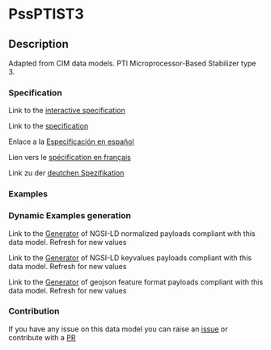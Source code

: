 # PssPTIST3

## Description 

Adapted from CIM data models. PTI Microprocessor-Based Stabilizer type 3.
### Specification

Link to the [interactive specification](https://swagger.lab.fiware.org/?url=https://smart-data-models.github.io/dataModel.EnergyCIM/PssPTIST3/swagger.yaml)

Link to the [specification](https://smart-data-models.github.io/dataModel.EnergyCIM/PssPTIST3/doc/spec.md)

Enlace a la [Especificación en español](https://smart-data-models.github.io/dataModel.EnergyCIM/PssPTIST3/doc/spec_ES.md)

Lien vers le [spécification en français](https://smart-data-models.github.io/dataModel.EnergyCIM/PssPTIST3/doc/spec_FR.md)

Link zu der [deutchen Spezifikation](https://smart-data-models.github.io/dataModel.EnergyCIM/PssPTIST3/doc/spec_DE.md)
### Examples
### Dynamic Examples generation

Link to the [Generator](https://smartdatamodels.org/extra/ngsi-ld_generator_v0.92.php?schemaUrl=https://raw.githubusercontent.com/smart-data-models/dataModel.EnergyCIM/master/PssPTIST3/schema.json&email=info@smartdatamodels.org) of NGSI-LD normalized payloads compliant with this data model. Refresh for new values

Link to the [Generator](https://smartdatamodels.org/extra/ngsi-ld_generator_keyvalues_v0.92.php?schemaUrl=https://raw.githubusercontent.com/smart-data-models/dataModel.EnergyCIM/master/PssPTIST3/schema.json&email=info@smartdatamodels.org) of NGSI-LD keyvalues payloads compliant with this data model. Refresh for new values

Link to the [Generator](https://smartdatamodels.org/extra/geojson_features_generator_v1.0.php?schemaUrl=https://raw.githubusercontent.com/smart-data-models/dataModel.EnergyCIM/master/PssPTIST3/schema.json&email=info@smartdatamodels.org) of geojson feature format payloads compliant with this data model. Refresh for new values
### Contribution

 If you have any issue on this data model you can raise an [issue](https://github.com/smart-data-models/dataModel.EnergyCIM/issues)  or contribute with a [PR](https://github.com/smart-data-models/dataModel.EnergyCIM/pulls)